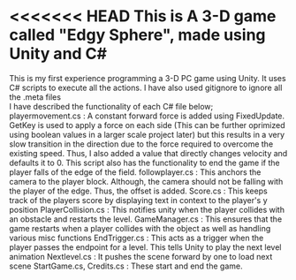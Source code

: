 <<<<<<< HEAD
This is A 3-D game called "Edgy Sphere", made using Unity and C#
=======
This is my first experience programming a 3-D PC game using Unity. It uses C# scripts to execute all the actions. I have also used gitignore to ignore all the .meta files      
I have described the functionality of each C# file below;   
playermovement.cs : A constant forward force is added using FixedUpdate. GetKey is used to apply a force on each side (This can be further oprimized using boolean values in a larger scale project later) but this results in a very slow transition in the direction due to the force required to overcome the existing speed. Thus, I also added a value that directly changes velocity and defaults it to 0. This script also has the functionality to end the game if the player falls of the edge of the field.
followplayer.cs : This anchors the camera to the player block. Although, the camera should not be falling with the player of the edge. Thus, the offset is added.
Score.cs : This keeps track of the players score by displaying text in context to the player's y position
PlayerCollision.cs : This notifies unity when the player collides with an obstacle and restarts the level.
GameManager.cs : This ensures that the game restarts when a player collides with the object as well as handling various misc functions
EndTrigger.cs : This acts as a trigger when the player passes the endpoint for a level. This tells Unity to play the next level animation
Nextlevel.cs : It pushes the scene forward by one to load next scene
StartGame.cs, Credits.cs : These start and end the game.
